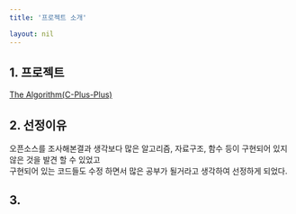 ```yaml
---
title: '프로젝트 소개'

layout: nil
---
```



## 1. 프로젝트 <br>
   [The Algorithm(C-Plus-Plus)](https://github.com/TheAlgorithms/C-Plus-Plus)
   <br>
## 2. 선정이유 <br>
 오픈소스를 조사해본결과 생각보다 많은 알고리즘, 자료구조, 함수 등이 구현되어 있지않은 것을 발견 할 수 있었고 <br>
 구현되어 있는 코드들도 수정 하면서 많은 공부가 될거라고 생각하여 선정하게 되었다. <br>
   
## 3. 
